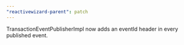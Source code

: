 ```yaml
---
"reactivewizard-parent": patch
---
```


TransactionEventPublisherImpl now adds an eventId header in every published event.
